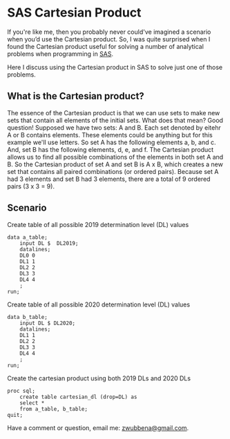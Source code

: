 # SAS Cartesian Product

If you're like me, then you probably never could've imagined a scenario when you’d use the Cartesian product. So, I was quite surprised when I found the Cartesian product useful for solving a number of analytical problems when programming in [SAS](https://www.sas.com/en_us/home.html). 

Here I discuss using the Cartesian product in SAS to solve just one of those problems. 

## What is the Cartesian product?

The essence of the Cartesian product is that we can use sets to make new sets that contain all elements of the initial sets. What does that mean? Good question! Supposed we have two sets: A and B. Each set denoted by eitehr A or B contains elements. These elements could be anything but for this example we'll use letters. So set A has the following elements a, b, and c. And, set B has the following elements, d, e, and f. The Cartesian product allows us to find all possible combinations of the elements in both set A and B. So the Cartesian product of set A and set B is A x B, which creates a new set that contains all paired combinations (or ordered pairs). Because set A had 3 elements and set B had 3 elements, there are a total of 9 ordered pairs (3 x 3 = 9).

## Scenario



Create table of all possible 2019 determination level (DL) values
```
data a_table;
	input DL $  DL2019;
	datalines;
	DL0 0
	DL1 1
	DL2 2
	DL3 3
	DL4 4
	;
run;
```


Create table of all possible 2020 determination level (DL) values

```
data b_table;
	input DL $ DL2020;
	datalines;
	DL1 1
	DL2 2
	DL3 3
	DL4 4
	;
run;
```

Create the cartesian product using both 2019 DLs and 2020 DLs

```
proc sql;
	create table cartesian_dl (drop=DL) as
	select *
	from a_table, b_table;
quit;
```

Have a comment or question, email me: zwubbena@gmail.com.
